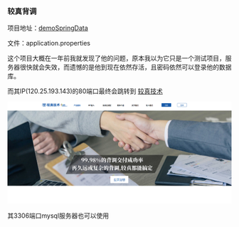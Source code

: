### 较真背调

项目地址：[demoSpringData](https://github.com/hhk8691608/demoSpringData)

文件：application.properties

这个项目大概在一年前我就发现了他的问题，原本我以为它只是一个测试项目，服务器很快就会失效，而遗憾的是他到现在依然存活，且密码依然可以登录他的数据库。

而其IP(120.25.193.143)的80端口最终会跳转到 [较真技术](http://www.cmogu.cn/)

![较真技术](较真技术.png)

其3306端口mysql服务器也可以使用

